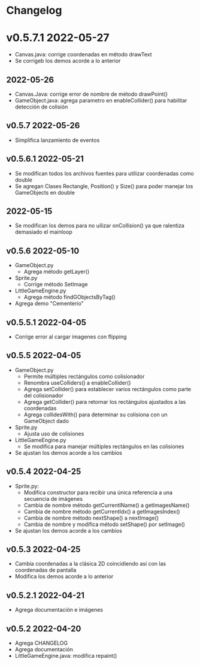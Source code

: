 # Changelog

# v0.5.7.1 2022-05-27
- Canvas.java: corrige coordenadas en método drawText
- Se corrigeb los demos acorde a lo anterior

## 2022-05-26
- Canvas.Java: corrige error de nombre de método drawPoint()
- GameObject.java: agrega parametro en enableCollider() para habilitar detección de colisión

## v0.5.7 2022-05-26
- Simplifica lanzamiento de eventos

## v0.5.6.1 2022-05-21
- Se modifican todos los archivos fuentes para utilizar coordenadas como double
- Se agregan Clases Rectangle, Position() y Size() para poder manejar los GameObjects en double

## 2022-05-15
- Se modifican los demos para no uilizar onCollision() ya que ralentiza demasiado el mainloop

## v0.5.6 2022-05-10
- GameObject.py
    - Agrega método getLayer()
- Sprite.py
    - Corrige método SetImage
- LittleGameEngine.py
    - Agrega método findGObjectsByTag()
- Agrega demo "Cementerio"

## v0.5.5.1 2022-04-05
- Corrige error al cargar imagenes con flipping

## v0.5.5 2022-04-05
- GameObject.py
    - Permite múltiples rectángulos como colisionador
    - Renombra useColliders() a enableCollider()
    - Agrega setCollider() para establecer varios rectángulos como parte del colisionador
    - Agrega getCollider() para retornar los rectángulos ajustados a las coordenadas
    - Agrega collidesWith() para determinar su colisiona con un GameObject dado
- Sprite.py
    - Ajusta uso de colisiones
- LittleGameEngine.py
    - Se modifica para manejar múltiples rectángulos en las colisiones
- Se ajustan los demos acorde a los cambios

## v0.5.4 2022-04-25
- Sprite.py:
  - Modifica constructor para recibir una única referencia a una secuencia de imágenes
  - Cambia de nombre método getCurrentIName() a getImagesName()
  - Cambia de nombre método getCurrentIdx() a getImagesIndex()
  - Cambia de nombre método nextShape() a nextImage()
  - Cambia de nombre y modifica método setShape() por setImage()
- Se ajustan los demos acorde a los cambios

## v0.5.3 2022-04-25
- Cambia coordenadas a la clásica 2D coincidiendo así con las coordenadas de pantalla
- Modifica los demos acorde a lo anterior

## v0.5.2.1 2022-04-21
- Agrega documentación e imágenes

## v0.5.2 2022-04-20
- Agrega CHANGELOG
- Agrega documentación
- LittleGameEngine.java: modifica repaint()
